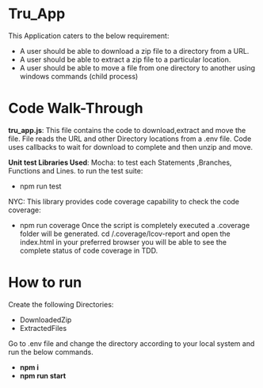 # Tru_App

This Application caters to the below requirement:
* A user should be able to download a zip file to a directory from a URL.
* A user should be able to extract a zip file to a particular location.
* A user should be able to move a file from one directory to another using windows commands (child process)

# Code Walk-Through
**tru_app.js**: This file contains the code to download,extract and move the file.
File reads the URL and other Directory locations from a .env file.
Code uses callbacks to wait for download to complete and then unzip and move.

**Unit test Libraries Used**:
Mocha: to test each Statements ,Branches, Functions and Lines.
to run the test suite:
* npm run test

NYC: This library provides code coverage capability
to check the code coverage:
* npm run coverage
Once the script is completely executed a .coverage folder will be generated.
cd /.coverage/lcov-report
and open the index.html in your preferred browser you will be able to see the complete status of code coverage in TDD.


# How to run
Create the following Directories:
* DownloadedZip
* ExtractedFiles

Go to .env file and change the directory according to your local system and run the below commands.
* **npm i**
* **npm run start**

